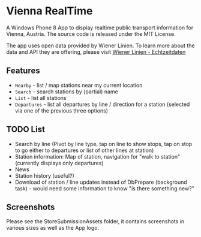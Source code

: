 Vienna RealTime
==============

A Windows Phone 8 App to display realtime public transport information for Vienna, Austria.
The source code is released under the MIT License.

The app uses open data provided by Wiener Linien. To learn more about the data and API they are offering,
please visit [Wiener Linien - Echtzeitdaten](https://open.wien.at/site/datensatz/?id=add66f20-d033-4eee-b9a0-47019828e698)

## Features

* `Nearby` - list / map stations near my current location
* `Search` - search stations by (partial) name
* `List` - list all stations
* `Departures` - list all departures by line / direction for a station (selected via one of the previous three options)

## TODO List

* Search by line (Pivot by line type, tap on line to show stops, tap on stop to go either to departures or list of other lines at station)
* Station information: Map of station, navigation for "walk to station" (currently displays only departures)
* News
* Station history (useful?)
* Download of station / line updates instead of DbPrepare (background task) - would need some information to know "is there something new?"
	
## Screenshots

Please see the StoreSubmissionAssets folder, it contains screenshots in various sizes as well as the App logo.